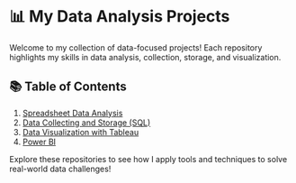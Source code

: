 # 📊 My Data Analysis Projects  

Welcome to my collection of data-focused projects! Each repository highlights my skills in data analysis, collection, storage, and visualization.  

## 📚 Table of Contents  
1. [Spreadsheet Data Analysis](https://github.com/Nister21/Spreadsheet-Data-Analysis/blob/main/README.md)  
2. [Data Collecting and Storage (SQL)](https://github.com/Nister21/Data-Collecting-and-Storage-SQL-/blob/main/README.md)  
3. [Data Visualization with Tableau](https://github.com/yourusername/data-visualization-with-tableau)  
4. [Power BI](https://github.com/yourusername/power-bi)  

Explore these repositories to see how I apply tools and techniques to solve real-world data challenges!

